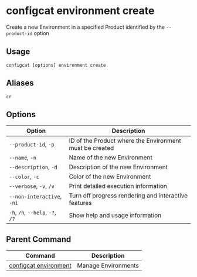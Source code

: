 # configcat environment create
Create a new Environment in a specified Product identified by the `--product-id` option
## Usage
```
configcat [options] environment create
```
## Aliases
`cr`
## Options
| Option | Description |
| ------ | ----------- |
| `--product-id`, `-p` | ID of the Product where the Environment must be created |
| `--name`, `-n` | Name of the new Environment |
| `--description`, `-d` | Description of the new Environment |
| `--color`, `-c` | Color of the new Environment |
| `--verbose`, `-v`, `/v` | Print detailed execution information |
| `--non-interactive`, `-ni` | Turn off progress rendering and interactive features |
| `-h`, `/h`, `--help`, `-?`, `/?` | Show help and usage information |
## Parent Command
| Command | Description |
| ------ | ----------- |
| [configcat environment](configcat-environment.md) | Manage Environments |
